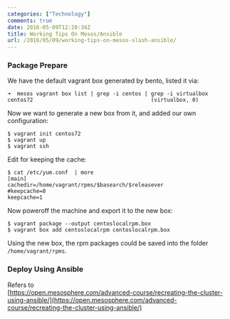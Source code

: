 ```yaml
---
categories: ["Technology"]
comments: true
date: 2016-05-09T12:20:34Z
title: Working Tips On Mesos/Ansible
url: /2016/05/09/working-tips-on-mesos-slash-ansible/
---
```


### Package Prepare
We have the default vagrant box generated by bento, listed it via:    

```
➜  mesos vagrant box list | grep -i centos | grep -i virtualbox
centos72                                     (virtualbox, 0)
```
Now we want to generate a new box from it, and added our own configuration:    

```
$ vagrant init centos72
$ vagrant up
$ vagrant ssh
```
Edit for keeping the cache:    

```
$ cat /etc/yum.conf  | more
[main]
cachedir=/home/vagrant/rpms/$basearch/$releasever
#keepcache=0
keepcache=1
```
Now poweroff the machine and export it to the new box:    

```
$ vagrant package --output centoslocalrpm.box
$ vagrant box add centoslocalrpm centoslocalrpm.box
```
Using the new box, the rpm packages could be saved into the folder
`/home/vagrant/rpms`.     

### Deploy Using Ansible
Refers to    
[https://open.mesosphere.com/advanced-course/recreating-the-cluster-using-ansible/](https://open.mesosphere.com/advanced-course/recreating-the-cluster-using-ansible/)
